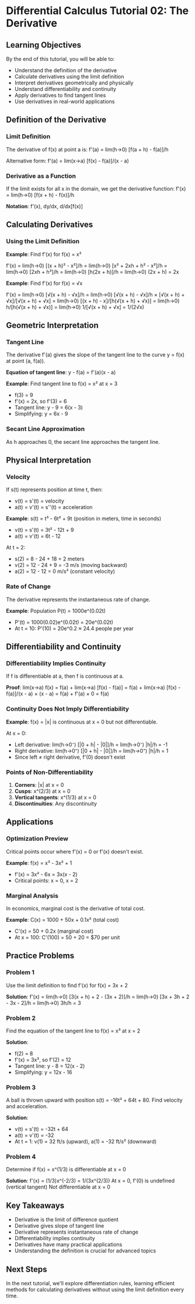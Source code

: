 # Differential Calculus Tutorial 02: The Derivative

## Learning Objectives
By the end of this tutorial, you will be able to:
- Understand the definition of the derivative
- Calculate derivatives using the limit definition
- Interpret derivatives geometrically and physically
- Understand differentiability and continuity
- Apply derivatives to find tangent lines
- Use derivatives in real-world applications

## Definition of the Derivative

### Limit Definition
The derivative of f(x) at point a is:
f'(a) = lim(h→0) [f(a + h) - f(a)]/h

Alternative form:
f'(a) = lim(x→a) [f(x) - f(a)]/(x - a)

### Derivative as a Function
If the limit exists for all x in the domain, we get the derivative function:
f'(x) = lim(h→0) [f(x + h) - f(x)]/h

**Notation**: f'(x), dy/dx, d/dx[f(x)]

## Calculating Derivatives

### Using the Limit Definition
**Example**: Find f'(x) for f(x) = x²

f'(x) = lim(h→0) [(x + h)² - x²]/h
= lim(h→0) [x² + 2xh + h² - x²]/h
= lim(h→0) [2xh + h²]/h
= lim(h→0) [h(2x + h)]/h
= lim(h→0) (2x + h)
= 2x

**Example**: Find f'(x) for f(x) = √x

f'(x) = lim(h→0) [√(x + h) - √x]/h
= lim(h→0) [√(x + h) - √x]/h × [√(x + h) + √x]/[√(x + h) + √x]
= lim(h→0) [(x + h) - x]/[h(√(x + h) + √x)]
= lim(h→0) h/[h(√(x + h) + √x)]
= lim(h→0) 1/[√(x + h) + √x]
= 1/(2√x)

## Geometric Interpretation

### Tangent Line
The derivative f'(a) gives the slope of the tangent line to the curve y = f(x) at point (a, f(a)).

**Equation of tangent line**:
y - f(a) = f'(a)(x - a)

**Example**: Find tangent line to f(x) = x² at x = 3
- f(3) = 9
- f'(x) = 2x, so f'(3) = 6
- Tangent line: y - 9 = 6(x - 3)
- Simplifying: y = 6x - 9

### Secant Line Approximation
As h approaches 0, the secant line approaches the tangent line.

## Physical Interpretation

### Velocity
If s(t) represents position at time t, then:
- v(t) = s'(t) = velocity
- a(t) = v'(t) = s''(t) = acceleration

**Example**: s(t) = t³ - 6t² + 9t (position in meters, time in seconds)
- v(t) = s'(t) = 3t² - 12t + 9
- a(t) = v'(t) = 6t - 12

At t = 2:
- s(2) = 8 - 24 + 18 = 2 meters
- v(2) = 12 - 24 + 9 = -3 m/s (moving backward)
- a(2) = 12 - 12 = 0 m/s² (constant velocity)

### Rate of Change
The derivative represents the instantaneous rate of change.

**Example**: Population P(t) = 1000e^(0.02t)
- P'(t) = 1000(0.02)e^(0.02t) = 20e^(0.02t)
- At t = 10: P'(10) = 20e^0.2 ≈ 24.4 people per year

## Differentiability and Continuity

### Differentiability Implies Continuity
If f is differentiable at a, then f is continuous at a.

**Proof**: lim(x→a) f(x) = f(a) + lim(x→a) [f(x) - f(a)]
= f(a) + lim(x→a) [f(x) - f(a)]/(x - a) × (x - a)
= f(a) + f'(a) × 0 = f(a)

### Continuity Does Not Imply Differentiability
**Example**: f(x) = |x| is continuous at x = 0 but not differentiable.

At x = 0:
- Left derivative: lim(h→0⁻) [|0 + h| - |0|]/h = lim(h→0⁻) |h|/h = -1
- Right derivative: lim(h→0⁺) [|0 + h| - |0|]/h = lim(h→0⁺) |h|/h = 1
- Since left ≠ right derivative, f'(0) doesn't exist

### Points of Non-Differentiability
1. **Corners**: |x| at x = 0
2. **Cusps**: x^(2/3) at x = 0
3. **Vertical tangents**: x^(1/3) at x = 0
4. **Discontinuities**: Any discontinuity

## Applications

### Optimization Preview
Critical points occur where f'(x) = 0 or f'(x) doesn't exist.

**Example**: f(x) = x³ - 3x² + 1
- f'(x) = 3x² - 6x = 3x(x - 2)
- Critical points: x = 0, x = 2

### Marginal Analysis
In economics, marginal cost is the derivative of total cost.

**Example**: C(x) = 1000 + 50x + 0.1x² (total cost)
- C'(x) = 50 + 0.2x (marginal cost)
- At x = 100: C'(100) = 50 + 20 = $70 per unit

## Practice Problems

### Problem 1
Use the limit definition to find f'(x) for f(x) = 3x + 2

**Solution**:
f'(x) = lim(h→0) [3(x + h) + 2 - (3x + 2)]/h
= lim(h→0) [3x + 3h + 2 - 3x - 2]/h
= lim(h→0) 3h/h = 3

### Problem 2
Find the equation of the tangent line to f(x) = x³ at x = 2

**Solution**:
- f(2) = 8
- f'(x) = 3x², so f'(2) = 12
- Tangent line: y - 8 = 12(x - 2)
- Simplifying: y = 12x - 16

### Problem 3
A ball is thrown upward with position s(t) = -16t² + 64t + 80. Find velocity and acceleration.

**Solution**:
- v(t) = s'(t) = -32t + 64
- a(t) = v'(t) = -32
- At t = 1: v(1) = 32 ft/s (upward), a(1) = -32 ft/s² (downward)

### Problem 4
Determine if f(x) = x^(1/3) is differentiable at x = 0

**Solution**:
f'(x) = (1/3)x^(-2/3) = 1/(3x^(2/3))
At x = 0, f'(0) is undefined (vertical tangent)
Not differentiable at x = 0

## Key Takeaways
- Derivative is the limit of difference quotient
- Derivative gives slope of tangent line
- Derivative represents instantaneous rate of change
- Differentiability implies continuity
- Derivatives have many practical applications
- Understanding the definition is crucial for advanced topics

## Next Steps
In the next tutorial, we'll explore differentiation rules, learning efficient methods for calculating derivatives without using the limit definition every time.
